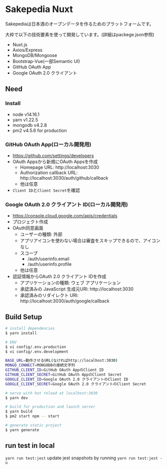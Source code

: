 # Sakepedia Nuxt

Sakepediaは日本酒のオープンデータを作るためのプラットフォームです。

大枠で以下の技術要素を使って開発しています。(詳細はpackege.json参照)

- Nuxt.js
- Axios/Express
- MongoDB/Mongoose
- Bootstrap-Vue(一部Semantic UI)
- GitHub OAuth App
- Google OAuth 2.0 クライアント

## Need

### Install
- node v14.16.1
- yarn v1.22.5
- mongodb v4.2.8
- pm2 v4.5.6 for production

### GitHub OAuth App(ローカル開発用)

- https://github.com/settings/developers
- OAuth Appsから新規にOAuth Appsを作成
  - Homepage URL: http://localhost:3030
  - Authorization callback URL: http://localhost:3030/auth/github/callback
  - 他は任意
- `Client ID`と`Client Secret`を確認

### Google OAuth 2.0 クライアント ID(ローカル開発用)

- https://console.cloud.google.com/apis/credentials
- プロジェクト作成
- OAuth同意画面
  - ユーザーの種類: 外部
  - アプリアイコンを使わない場合は審査をスキップできるので、アイコンなし
  - スコープ
    - /auth/userinfo.email
    - /auth/userinfo.profile
  - 他は任意
- 認証情報からOAuth 2.0 クライアント IDを作成
  - アプリケーションの種類: ウェブ アプリケーション
  - 承認済みの JavaScript 生成元URI: http://localhost:3030
  - 承認済みのリダイレクト URI: http://localhost:3030/auth/google/callback

## Build Setup

``` bash
# install dependencies
$ yarn install

# ENV
$ vi config/.env.production
$ vi config/.env.development

BASE_URL=動作させるURL(なければhttp://localhost:3030)
MONGO_CONNECT=MONGODBの接続文字列
GITHUB_CLIENT_ID=GitHub OAuth AppのClient ID
GITHUB_CLIENT_SECRET=GitHub OAuth AppのClient Secret
GOOGLE_CLIENT_ID=Google OAuth 2.0 クライアントのClient ID
GOOGLE_CLIENT_SECRET=Google OAuth 2.0 クライアントのClient Secret

# serve with hot reload at localhost:3030
$ yarn dev

# build for production and launch server
$ yarn build
$ pm2 start npm -- start

# generate static project
$ yarn generate
```
## run test in local
`yarn run test:jest`
update jest snapshots by running `yarn run test:jest -u`

